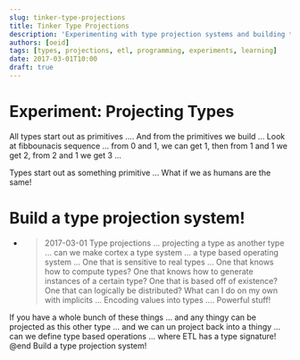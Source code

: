 ```yaml
---
slug: tinker-type-projections
title: Tinker Type Projections
description: 'Experimenting with type projection systems and building type-based operations for ETL processes.'
authors: [oeid]
tags: [types, projections, etl, programming, experiments, learning]
date: 2017-03-01T10:00
draft: true
---
```


# Experiment: Projecting Types

All types start out as primitives .... 
And from the primitives we build ...
Look at fibbounacis sequence ...
from 0 and 1, we can get 1, then from 1 and 1 we get 2, from 2 and 1 we get 3 ...

Types start out as something primitive ... 
What if we as humans are the same!

# Build a type projection system!
- >2017-03-01
Type projections ... projecting a type as another type ...
can we make cortex a type system ...
a type based operating system ... 
One that is sensitive to real types ...
    One that knows how to compute types?
    One that knows how to generate instances of a certain type?
    One that is based off of existence?
    One that can logically be distributed?
    What can I do on my own with implicits ...
    Encoding values into types ....
        Powerful stuff!

If you have a whole bunch of these things ... and any thingy can be projected as this other type ... and we can un project back into a thingy ...
can we define type based operations ... where ETL has a type signature!
@end Build a type projection system!

